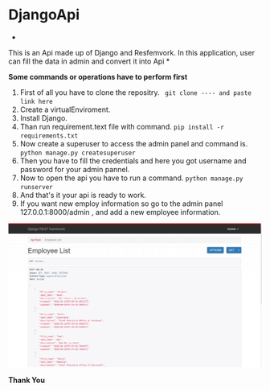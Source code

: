 # DjangoApi
*
This is an Api made up of Django and Resfemvork. In this application, user can fill the data in admin and convert it into Api *

**Some commands or operations have to perform first**
1. First of all you have to clone the repositry.
` git clone ---- and paste link here`
2. Create a virtualEnviroment.
3. Install Django. 
4. Than run requirement.text file with command.
` pip install -r requirements.txt `
5. Now create a superuser to access the admin panel and command is.
` python manage.py createsuperuser`
6. Then you have to fill the credentials and here you got username and password for your admin pannel.
7. Now to open the api you have to run a command.
`python manage.py runserver`
8. And that's it your api is ready to work.
9. If you want new employ information so go to the admin panel 127.0.0.1:8000/admin , and add a new employee information.

![Api Screenshot](ss.png)

**Thank You**
